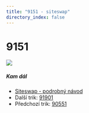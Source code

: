 ```yaml
---
title: "9151 - siteswap"
directory_index: false
---
```


# 9151

![](/animace/siteswap/9151.gif)

##### Kam dál

- [Siteswap - podrobný návod](/siteswap.html "Podrobné vysvětlení siteswapů..")
- Další trik: [91901](91901.html "Siteswap 91901")
- Předchozí trik: [90551](90551.html "Siteswap 90551")

